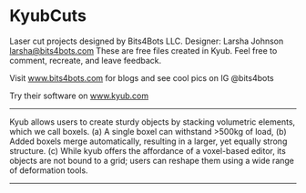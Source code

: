 # KyubCuts
Laser cut projects designed by Bits4Bots LLC.
Designer: Larsha Johnson
larsha@bits4bots.com
These are free files created in Kyub.
Feel free to comment, recreate, and leave feedback.

Visit www.bits4bots.com for blogs and see cool pics on IG @bits4bots

Try their software on www.kyub.com
**********************************************
Kyub allows users to create sturdy objects by stacking volumetric elements, 
which we call boxels. 
(a) A single boxel can withstand >500kg of load, 
(b) Added boxels merge automatically, resulting in a larger, yet equally strong structure. 
(c) While kyub offers the affordance of a voxel-based editor, its objects are not bound to a grid; 
users can reshape them using a wide range of deformation tools.
***********************************************

